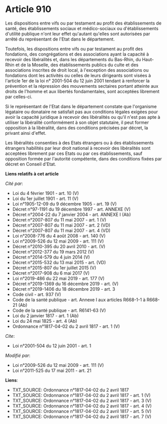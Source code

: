 # Article 910

Les dispositions entre vifs ou par testament au profit             des établissements de santé, des établissements sociaux et
médico-sociaux ou d'établissements d'utilité publique n'ont leur effet qu'autant qu'elles sont autorisées par arrêté du
représentant de l'Etat dans le département. 

Toutefois, les dispositions entre vifs ou par testament au profit des fondations, des congrégations et des associations ayant
la capacité à recevoir des libéralités et,  dans les départements du Bas-Rhin, du Haut-Rhin et de la Moselle, des
établissements publics du culte et des associations inscrites de droit  local, à l'exception des associations ou fondations
dont les activités ou celles de leurs dirigeants sont visées à l'article 1er de la loi n° 2001-504 du 12 juin 2001 tendant à
renforcer la prévention et la répression des mouvements sectaires portant atteinte aux droits de l'homme et aux libertés
fondamentales, sont acceptées librement par celles-ci. 

Si le représentant de l'Etat dans le département constate que l'organisme légataire ou donataire ne satisfait pas aux
conditions légales exigées pour avoir la capacité juridique à recevoir des libéralités ou qu'il n'est pas apte à utiliser la
libéralité conformément à son objet statutaire, il peut former opposition à la libéralité, dans des conditions précisées par
décret, la privant ainsi d'effet.

Les  libéralités consenties à des Etats étrangers ou à des établissements  étrangers habilités par leur droit national à
recevoir des libéralités  sont acceptées librement par ces Etats ou par ces établissements, sauf  opposition formée par
l'autorité compétente, dans des conditions fixées  par décret en Conseil d'Etat.

**Liens relatifs à cet article**

_Cité par_:

  - Loi du 4 février 1901 - art. 10 (V)
  - Loi du 1er juillet 1901 - art. 11 (V)
  - Loi n°1905-12-09 du 9 décembre 1905 - art. 19 (V)
  - Décret n°97-1191 du 19 décembre 1997 - art. ANNEXE (V)
  - Décret n°2004-22 du 7 janvier 2004 - art. ANNEXE I (Ab)
  - Décret n°2007-807 du 11 mai 2007 - art. 1 (V)
  - Décret n°2007-807 du 11 mai 2007 - art. 2 (VD)
  - Décret n°2007-807 du 11 mai 2007 - art. 4 (VD)
  - Loi n°2008-776 du 4 août 2008 - art. 140 (V)
  - Loi n°2009-526 du 12 mai 2009 - art. 111 (V)
  - Décret n°2010-395 du 20 avril 2010 - art. (V)
  - Décret n°2012-377  du 19 mars 2012 (V)
  - Décret n°2014-579 du 4 juin 2014 (V)
  - Décret n°2015-532 du 13 mai 2015 - art. (VD)
  - Décret n°2015-807 du 1er juillet 2015 (V)
  - Décret n°2017-908 du 6 mai 2017 (V)
  - Loi n°2019-486 du 22 mai 2019 - art. 177 (V)
  - Décret n°2019-1369 du 16 décembre 2019 - art. (V)
  - Décret n°2019-1406 du 18 décembre 2019 - art. 3
  - Code civil - art. 937 (V)
  - Code de la santé publique - art. Annexe I aux articles R668-1-1 à R668-21 (Ab)
  - Code de la santé publique - art. R6141-63 (V)
  - Loi du 2 janvier 1817 - art. 1 (Ab)
  - Loi du 24 mai 1825 - art. 4 (Ab)
  - Ordonnance n°1817-04-02 du 2 avril 1817 - art. 1 (V)

_Cite_:

  - Loi n°2001-504 du 12 juin 2001 - art. 1

_Modifié par_:

  - Loi n°2009-526 du 12 mai 2009 - art. 111 (V)
  - Loi n°2011-525 du 17 mai 2011 - art. 21

**Liens**:

  - TXT_SOURCE: Ordonnance n°1817-04-02 du 2 avril 1817
  - TXT_SOURCE: Ordonnance n°1817-04-02 du 2 avril 1817 - art. 1 (V)
  - TXT_SOURCE: Ordonnance n°1817-04-02 du 2 avril 1817 - art. 3 (V)
  - TXT_SOURCE: Ordonnance n°1817-04-02 du 2 avril 1817 - art. 4 (V)
  - TXT_SOURCE: Ordonnance n°1817-04-02 du 2 avril 1817 - art. 5 (V)
  - TXT_SOURCE: Ordonnance n°1817-04-02 du 2 avril 1817 - art. 7 (V)
